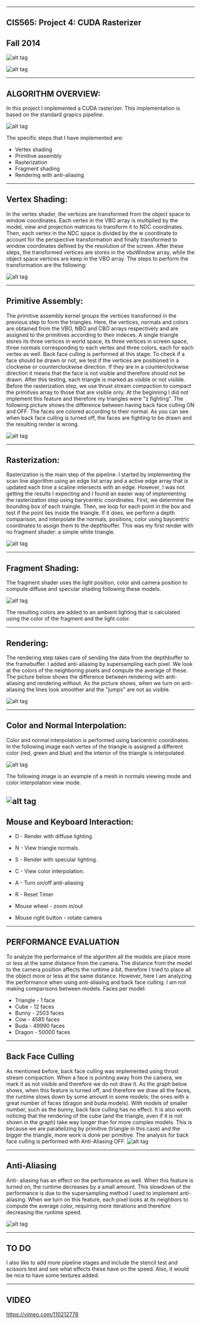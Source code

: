 ﻿-------------------------------------------------------------------------------
CIS565: Project 4: CUDA Rasterizer
-------------------------------------------------------------------------------
Fall 2014
-------------------------------------------------------------------------------

![alt tag](https://github.com/paula18/Project4-Rasterizer/blob/master/dragon1.PNG)

![alt tag](https://github.com/paula18/Project4-Rasterizer/blob/master/buda1.PNG)


-------------------------------------------------------------------------------
ALGORITHM OVERVIEW:
-------------------------------------------------------------------------------

In this project I implemented a CUDA rasterizer. This implementation is based on the standard grapics pipeline.

![alt tag](https://github.com/paula18/Project4-Rasterizer/blob/master/graphicsPipeline.PNG)


The specific steps that I have implemented are: 

* Vertex shading
* Primitive assembly
* Rasterization 
* Fragment shading
* Rendering with anti-aliasing

-------------------------------------------------------------------------------
Vertex Shading:
-------------------------------------------------------------------------------
In the vertex shader, the vertices are transformed from the object space to window coordinates. Each vertex in the VBO array is multiplied by the model, view and projection matrices to transform it to NDC coordinates. Then, each vertex in the NDC space is divided by the w coordinate to account for the perspective transformation and finally transformed to window coordinates defined by the resolution of the screen. 
After these steps, the transformed vertices are stores in the vboWindow array, while the object space vertices are keep in the VBO array. 
The steps to perform the transformation are the following: 


![alt tag](https://github.com/paula18/Project4-Rasterizer/blob/master/vertexShader.PNG)

-------------------------------------------------------------------------------
Primitive Assembly:
-------------------------------------------------------------------------------
The primitive assembly kernel groups the vertices transformed in the previous step to form the triangles. Here, the vertices, normals and colors are obtained from the VBO, NBO and CBO arrays respectively and are assigned to the primitives according to their indeces. 
A single triangle stores its three vertices in world space, its three vertices in screen space, three normals corresponding to each vertex and three colors, each for each vertex as well. 
Back face culling is performed at this stage. To check if a face should be drawn or not, we test if the vertices are positioned in a clockwise or counterclockwise direction. If they are in a counterclockwise direction it means that the face is not visible and therefore should not be drawn. After this testing, each triangle is marked as visible or not visible. Before the rasterization step, we use thrust stream compaction to compact the primitves array to those that are visible only. 
At the beginning I did not implement this feature and therefore my triangles were "z fighting". The following picture shows the difference between having back face culling ON and OFF. The faces are colored according to their normal. As you can see when back face culling is turned off, the faces are fighting to be drawn and the resulting render is wrong.

![alt tag](https://github.com/paula18/Project4-Rasterizer/blob/master/bFComparison.PNG)

-------------------------------------------------------------------------------
Rasterization:
-------------------------------------------------------------------------------
Rasterization is the main step of the pipeline. I started by implementing the scan line algorithm using an edge list array and a active edge array that is updated each time a scaline intersects with an edge. However, I was not getting the results I expecting and I found an easier way of implementing the rasterization step using barycentric coordinates. 
First, we determine the bounding box of each traingle. Then, we loop for each point in the box and test if the point lies inside the triangle. If it does, we perform a depth comparison, and interpolate the normals, positions, color using baycentric coordinates to assign them to the depthbuffer. 
This was my first render with no fragment shader: a simple white triangle. 

![alt tag](https://github.com/paula18/Project4-Rasterizer/blob/master/triangleNoFragment.PNG)


-------------------------------------------------------------------------------
Fragment Shading:
-------------------------------------------------------------------------------
The fragment shader uses the light position, color and camera position to compute diffuse and specular shading following these models.

![alt tag](https://github.com/paula18/Project4-Rasterizer/blob/master/shadingModels.PNG)

The resulting colors are added to an ambient lighting that is calculated using the color of the fragment and the light color. 


-------------------------------------------------------------------------------
Rendering:
-------------------------------------------------------------------------------
The rendering step takes care of sending the data from the depthbuffer to the framebuffer. I added anti-aliasing by supersampling each pixel. We look at the colors of the neighboring pixels and compute the average of these. 
The picture below shows the difference between rendering with anti-aliasing and rendering without. As the picture shows, when we turn on anti-aliasing the lines look smoother and the "jumps" are not as visible. 

![alt tag](https://github.com/paula18/Project4-Rasterizer/blob/master/aliasingComparison.PNG)


-------------------------------------------------------------------------------
Color and Normal Interpolation:
-------------------------------------------------------------------------------
Color and normal interpolation is performed using baricentric coordinates. In the following image each vertex of the triangle is assigned a different color (red, green and blue) and the interior of the triangle is interpolated. 

![alt tag](https://github.com/paula18/Project4-Rasterizer/blob/master/triColorInter.PNG)

The following image is an example of a mesh in normals viewing mode and color interpolation view mode. 

![alt tag](https://github.com/paula18/Project4-Rasterizer/blob/master/bunnyColorAndNormals.PNG)
-------------------------------------------------------------------------------
Mouse and Keyboard Interaction:
-------------------------------------------------------------------------------

* D - Render with diffuse lighting. 
* N - View triangle normals. 
* S - Render with specular lighting.
* C - View color interpolation. 
* A - Turn on/off anti-aliasing
* R - Reset Timer

* Mouse wheel - zoom in/out
* Mouse right button - rotate camera



-------------------------------------------------------------------------------
PERFORMANCE EVALUATION
-------------------------------------------------------------------------------
To analyze the performance of the algorithm all the models are place more or less at the same distance from the camera. The distance from the model to the camera position affects the runtime a bit, therefore I tried to place all the object more or less at the same distance. However, here I am analyzing the performance when using anti-aliasing and back face culling. I am not making comparisons between models. 
Faces per model: 

* Triangle - 1 face
* Cube - 12 faces
* Bunny - 2503 faces
* Cow - 4585 faces
* Buda - 49990 faces
* Dragon - 50000 faces


-------------------------------------------------------------------------------
Back Face Culling
-------------------------------------------------------------------------------
As mentioned before, back face culling was implemented using thrust stream compaction. When a face is pointing away from the camera, we mark it as not visible and therefore we do not draw it. As the graph below shows, when this feature is turned off, and therefore we draw all the faces, the runtime slows down by some amount in some models; the ones with a great number of faces (dragon and buda models). With models of smaller number, such as the bunny, back face culling has no effect. It is also worth noticing that the rendering of the cube (and the triangle, even if it is not shown in the graph) take way longer than for more complex models. This is because we are parallelizing by primitive (triangle in this case) and the bigger the triangle, more work is done per primitive. The analysis for back face culling is performed with Anti-Aliasing OFF.
![alt tag](https://github.com/paula18/Project4-Rasterizer/blob/master/performanceBF1.PNG)

-------------------------------------------------------------------------------
Anti-Aliasing
-------------------------------------------------------------------------------
Anti- aliasing has an effect on the performance as well. When this feature is turned on, the runtime decreases by a small amount. This slowdown of the performance is due to the supersampling method I used to implement anti-aliasing. When we turn on this feature, each pixel looks at its neighbors to compute the average color, requiring more iterations and therefore decreasing the runtime speed. 

![alt tag](https://github.com/paula18/Project4-Rasterizer/blob/master/performanceA1.PNG)


-------------------------------------------------------------------------------
TO DO
-------------------------------------------------------------------------------
I also like to add more pipeline stages and include the stencil test and scissors test and see what effects these have on the speed. Also, it would be nice to have some textures added. 

-------------------------------------------------------------------------------
VIDEO
-------------------------------------------------------------------------------

https://vimeo.com/110212776
